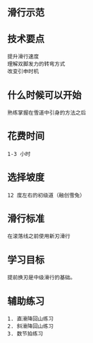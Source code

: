 ## 滑行示范

## 技术要点
    提升滑行速度 
    理解双脚发力的转弯方式
    改变引申时机

## 什么时候可以开始
    熟练掌握在雪道中引身的方法之后

## 花费时间
    1-3 小时

## 选择坡度
    12 度左右的初级道（融创雪兔）

## 滑行标准
    在滚落线之前使用新刃滑行

## 学习目标
    提前换刃是中级滑行的基础。

## 辅助练习
    1. 直滑降回山练习
    2. 斜滑降回山练习
    3. 数节拍练习